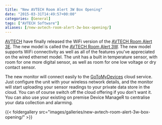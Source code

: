 ```yaml
---
title: "New AVTECH Room Alert 3W Box Opening"
date: "2015-03-31T14:49:57+00:00"
categories: [General]
tags: ["AVTECH Software"]
aliases: [/new-avtech-room-alert-3w-box-opening/]
---
```


<a href="http://www.openxtra.co.uk/manufacturer/avtech-software">AVTECH</a> have finally released the WiFi version of the <a href="http://www.openxtra.co.uk/p/avtech-room-alert-3e">AVTECH Room Alert 3E</a>. The new model is called the <a href="http://www.openxtra.co.uk/p/avtech-room-alert-3w-wifi">AVTECH Room Alert 3W</a>. The new model supports WiFi connectivity as well as all of the features you've appreciated on the wired ethernet model. The unit has a built in temperature sensor, with room for one more digital sensor, as well as room for one low voltage or dry contact sensor.

The new monitor will connect easily to the <a href="https://gotomydevices.com/">GoToMyDevices</a> cloud service. Just configure the unit with your wireless network details, and the monitor will start uploading your sensor readings to your private data store in the cloud. You can of course switch off the cloud offering if you don't want it. You can also use your existing on premise Device ManageR to centralise your data collection and alarming.

{{< foldergallery src="images/galleries/new-avtech-room-alert-3w-box-opening/" >}}

